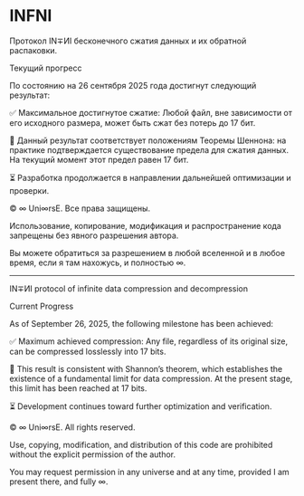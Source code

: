 # INFNI
Протокол IN∓ИI бесконечного сжатия данных и их обратной распаковки.



Текущий прогресс

По состоянию на 26 сентября 2025 года достигнут следующий результат:

✅ Максимальное достигнутое сжатие:
Любой файл, вне зависимости от его исходного размера, может быть сжат без потерь до 17 бит.

📌 Данный результат соответствует положениям Теоремы Шеннона: на практике подтверждается существование предела для сжатия данных. На текущий момент этот предел равен 17 бит.

⏳ Разработка продолжается в направлении дальнейшей оптимизации и проверки.

© ∞ Uni∞rsE. Все права защищены.

Использование, копирование, модификация и распространение кода
запрещены без явного разрешения автора.

Вы можете обратиться за разрешением в любой вселенной и в любое время,
если я там нахожусь, и полностью ∞.

---
IN∓ИI protocol of infinite data compression and decompression

Current Progress

As of September 26, 2025, the following milestone has been achieved:

✅ Maximum achieved compression:
Any file, regardless of its original size, can be compressed losslessly into 17 bits.

📌 This result is consistent with Shannon’s theorem, which establishes the existence of a fundamental limit for data compression. At the present stage, this limit has been reached at 17 bits.

⏳ Development continues toward further optimization and verification.

© ∞ Uni∞rsE. All rights reserved.

Use, copying, modification, and distribution of this code
are prohibited without the explicit permission of the author.

You may request permission in any universe and at any time,
provided I am present there, and fully ∞.
